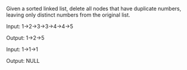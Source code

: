 Given a sorted linked list, delete all nodes that have duplicate numbers, leaving only distinct numbers from the original list.

Input:  1->2->3->3->4->4->5

Output: 1->2->5    

Input:  1->1->1

Output: NULL
